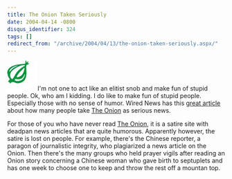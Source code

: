 ```yaml
---
title: The Onion Taken Seriously
date: 2004-04-14 -0800
disqus_identifier: 324
tags: []
redirect_from: "/archive/2004/04/13/the-onion-taken-seriously.aspx/"
---
```


![](/images/theonion.jpg)I'm not one to act like an elitist snob and
make fun of stupid people. Ok, who am I kidding. I do like to make fun
of stupid people. Especially those with no sense of humor. Wired News
has this [great
article](http://www.wired.com/news/culture/0,1284,63048,00.html "Wired News Article On The Onion")
about how many people take [The
Onion](http://www.theonion.com/ "The Onion") as serious news.

For those of you who have never read [The
Onion](http://www.theonion.com/ "The Onion"), it is a satire site with
deadpan news articles that are quite humorous. Apparently however, the
satire is lost on people. For example, there's the Chinese reporter, a
paragon of journalistic integrity, who plagiarized a news article on the
Onion. Then there's the many groups who held prayer vigils after reading
an Onion story concerning a Chinese woman who gave birth to septuplets
and has one week to choose one to keep and throw the rest off a mountan
top.

